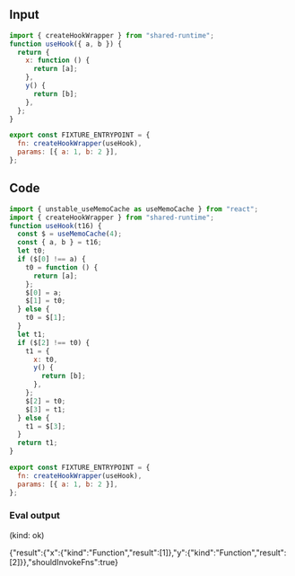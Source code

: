 
## Input

```javascript
import { createHookWrapper } from "shared-runtime";
function useHook({ a, b }) {
  return {
    x: function () {
      return [a];
    },
    y() {
      return [b];
    },
  };
}

export const FIXTURE_ENTRYPOINT = {
  fn: createHookWrapper(useHook),
  params: [{ a: 1, b: 2 }],
};

```

## Code

```javascript
import { unstable_useMemoCache as useMemoCache } from "react";
import { createHookWrapper } from "shared-runtime";
function useHook(t16) {
  const $ = useMemoCache(4);
  const { a, b } = t16;
  let t0;
  if ($[0] !== a) {
    t0 = function () {
      return [a];
    };
    $[0] = a;
    $[1] = t0;
  } else {
    t0 = $[1];
  }
  let t1;
  if ($[2] !== t0) {
    t1 = {
      x: t0,
      y() {
        return [b];
      },
    };
    $[2] = t0;
    $[3] = t1;
  } else {
    t1 = $[3];
  }
  return t1;
}

export const FIXTURE_ENTRYPOINT = {
  fn: createHookWrapper(useHook),
  params: [{ a: 1, b: 2 }],
};

```
      
### Eval output
(kind: ok) <div>{"result":{"x":{"kind":"Function","result":[1]},"y":{"kind":"Function","result":[2]}},"shouldInvokeFns":true}</div>